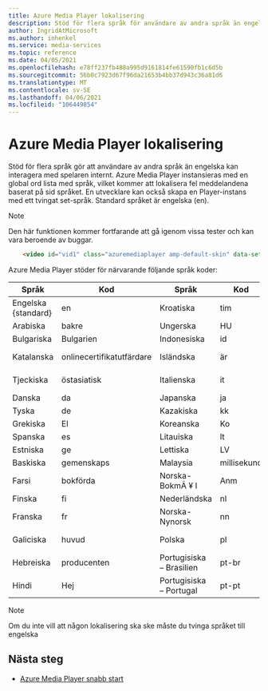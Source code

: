 ```yaml
---
title: Azure Media Player lokalisering
description: Stöd för flera språk för användare av andra språk än engelska.
author: IngridAtMicrosoft
ms.author: inhenkel
ms.service: media-services
ms.topic: reference
ms.date: 04/05/2021
ms.openlocfilehash: e78ff237fb488a995d9161814fe61590fb1c6d5b
ms.sourcegitcommit: 56b0c7923d67f96da21653b4bb37d943c36a81d6
ms.translationtype: MT
ms.contentlocale: sv-SE
ms.lasthandoff: 04/06/2021
ms.locfileid: "106449854"
---
```

# <a name="azure-media-player-localization"></a>Azure Media Player lokalisering #

Stöd för flera språk gör att användare av andra språk än engelska kan interagera med spelaren internt. Azure Media Player instansieras med en global ord lista med språk, vilket kommer att lokalisera fel meddelandena baserat på sid språket. En utvecklare kan också skapa en Player-instans med ett tvingat set-språk. Standard språket är engelska (en).

> [!NOTE]
> Den här funktionen kommer fortfarande att gå igenom vissa tester och kan vara beroende av buggar.

```html
    <video id="vid1" class="azuremediaplayer amp-default-skin" data-setup='{"language":"es"}'>...</video>
```

Azure Media Player stöder för närvarande följande språk koder:

| Språk            | Kod | Språk                | Kod   | Språk                | Kod         |
|---------------------|------|-------------------------|--------|-------------------------|--------------|
| Engelska {standard}   | en   | Kroatiska                | tim     | Rumänska                | ro           |
| Arabiska              | bakre   | Ungerska               | HU     | Slovakiska                  | sk           |
| Bulgariska           | Bulgarien   | Indonesiska              | id     | Slovene                 | SL           |
| Katalanska             | onlinecertifikatutfärdare   | Isländska               | är     | Serbiska (kyrillisk)      | sr-cyrl-CS   |
| Tjeckiska               | östasiatisk   | Italienska                 | it     | Serbiska (latinsk)         | sr-latn-rs   |
| Danska              | da   | Japanska                | ja     | Ryska                 | ru           |
| Tyska              | de   | Kazakiska                  | kk     | Svenska                 | sv           |
| Grekiska               | El   | Koreanska                  | Ko     | Thailändska                    | i:te           |
| Spanska             | es   | Litauiska              | lt     | Tagalog                 | TL           |
| Estniska            | ge   | Lettiska                 | LV     | Turkiska                 | TR           |
| Baskiska              | gemenskaps   | Malaysia               | millisekund     | Ukrainska               | Storbritannien           |
| Farsi               | bokförda   | Norska-BokmÃ ¥ l     | Anm     | Urdu                    | vilken           |
| Finska             | fi   | Nederländska                   | nl     | Vietnamesiska              | Vi           |
| Franska              | fr   | Norska-Nynorsk     | nn     | Kinesiska – Förenklad    | zh-hans      |
| Galiciska            | huvud   | Polska                  | pl     | Kinesiska (traditionell)   | zh-Hant      |
| Hebreiska              | producenten   | Portugisiska – Brasilien     | pt-br  |                         |              |
| Hindi               | Hej   | Portugisiska – Portugal   | pt-pt  |                         |              |


> [!NOTE]
> Om du inte vill att någon lokalisering ska ske måste du tvinga språket till engelska

## <a name="next-steps"></a>Nästa steg ##

- [Azure Media Player snabb start](azure-media-player-quickstart.md)
